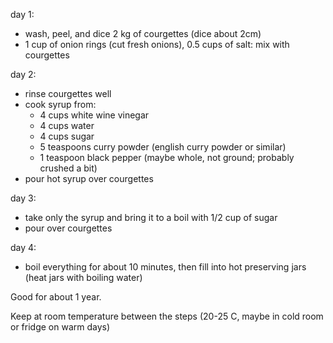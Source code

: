 day 1: 
- wash, peel, and dice 2 kg of courgettes (dice about 2cm)
- 1 cup of onion rings (cut fresh onions), 0.5 cups of salt: mix with courgettes

day 2:
- rinse courgettes well
- cook syrup from:
	- 4 cups white wine vinegar
	- 4 cups water
	- 4 cups sugar
	- 5 teaspoons curry powder (english curry powder or similar)
	- 1 teaspoon black pepper (maybe whole, not ground; probably crushed a bit)
- pour hot syrup over courgettes

day 3:
- take only the syrup and bring it to a boil with 1/2 cup of sugar
- pour over courgettes

day 4:
- boil everything for about 10 minutes, then fill into hot preserving jars (heat jars with boiling water)

Good for about 1 year.


Keep at room temperature between the steps (20-25 C, maybe in cold room or fridge on warm days)

